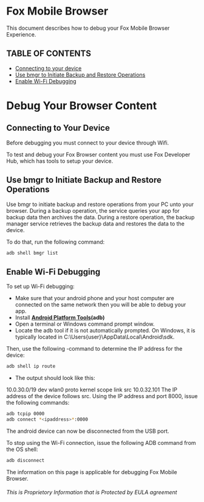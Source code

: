 # Fox Mobile Browser
This document describes how to debug your Fox Mobile Browser Experience. 

## TABLE OF CONTENTS

- [Connecting to your device](##connecting-to-your-device)
- [Use bmgr to Initiate Backup and Restore Operations](#use-bgmr-to-initiate-backup-and-restore-operation)
- [Enable Wi-Fi Debugging](#enable-wifi-debugging)

# Debug Your Browser Content

## Connecting to Your Device

Before debugging you must connect to your device through Wifi.

To test and debug your Fox Browser content you must use Fox Developer Hub, which has tools to setup your device.

## Use bmgr to Initiate Backup and Restore Operations
Use bmgr to initiate backup and restore operations from your PC unto your browser. During a backup operation, the service queries your app for backup data then archives the data. During a restore operation, the backup manager service retrieves the backup data and restores the data to the device.

To do that, run the following command: 

```sh
adb shell bmgr list 
```

## Enable Wi-Fi Debugging

To set up Wi-Fi debugging:

- Make sure that your android phone and your host computer are connected on the same network then you will be able to debug your app.
- Install **[Android Platform Tools](https://developer.android.com/studio/command-line/adb)(adb)**
- Open a terminal or Windows command prompt window.
- Locate the adb tool if it is not automatically prompted. On Windows, it is typically located in C:\Users\{user}\AppData\Local\Android\sdk. 

Then, use the following -command to determine the IP address for the device:
```sh
adb shell ip route
```
- The output should look like this:

10.0.30.0/19 dev wlan0  proto kernel  scope link  src 10.0.32.101
The IP address of the device follows src. Using the IP address and port 8000, issue the following commands:
```sh
adb tcpip 0000
adb connect *<ipaddress>*:0000
```

The android device can now be disconnected from the USB port. 

To stop using the Wi-Fi connection, issue the following ADB command from the OS shell:
 
``` sh 
adb disconnect
```

The information on this page is applicable for debugging Fox Mobile Browser.
  
 ###### This is Proprietory Information that is Protected by EULA agreement
